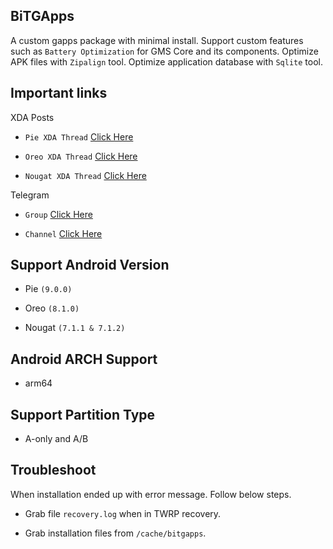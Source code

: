 ## BiTGApps

A custom gapps package with minimal install. Support custom features such as `Battery Optimization` for GMS Core and its components. Optimize APK files with `Zipalign` tool. Optimize application database with `Sqlite` tool.

## Important links

XDA Posts

* `Pie XDA Thread` [Click Here](https://forum.xda-developers.com/android/software/arm64-bitgapps-pie-9-0-0-t3828515)

* `Oreo XDA Thread` [Click Here](https://forum.xda-developers.com/android/software/arm64-bitgapps-oreo-8-1-0-t3788794)

* `Nougat XDA Thread` [Click Here](https://forum.xda-developers.com/android/software/arm64-bitgapps-nougat-7-1-x-t3795570)

Telegram

* `Group` [Click Here](https://t.me/bitgapps_official)

* `Channel` [Click Here](https://t.me/bitgapps_downloads_official)

## Support Android Version

* Pie `(9.0.0)`

* Oreo `(8.1.0)`

* Nougat `(7.1.1 & 7.1.2)`

## Android ARCH Support

* arm64

## Support Partition Type

* A-only and A/B

## Troubleshoot

When installation ended up with error message. Follow below steps.

* Grab file `recovery.log` when in TWRP recovery.

* Grab installation files from `/cache/bitgapps`.
